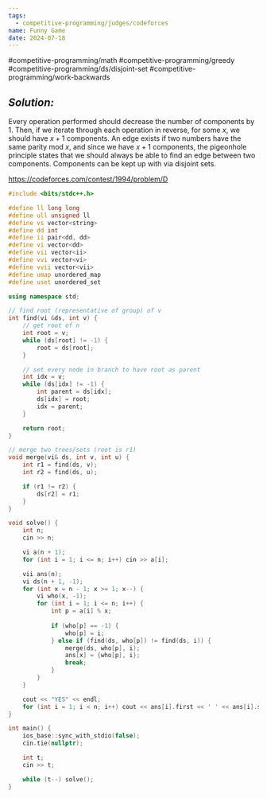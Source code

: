 ```yaml
---
tags:
  - competitive-programming/judges/codeforces
name: Funny Game
date: 2024-07-18
---
```

#competitive-programming/math #competitive-programming/greedy #competitive-programming/ds/disjoint-set #competitive-programming/work-backwards 
## _Solution:_
Every operation performed should decrease the number of components by 1. Then, if we iterate through each operation in reverse, for some $x$, we should have $x+1$ components. An edge exists if two numbers have the same parity mod $x$, and since we have $x+1$ components, the pigeonhole principle states that we should always be able to find an edge between two components. Components can be kept up with via disjoint sets.

https://codeforces.com/contest/1994/problem/D
```cpp
#include <bits/stdc++.h>

#define ll long long
#define ull unsigned ll
#define vs vector<string>
#define dd int
#define ii pair<dd, dd>
#define vi vector<dd>
#define vii vector<ii>
#define vvi vector<vi>
#define vvii vector<vii>
#define umap unordered_map
#define uset unordered_set

using namespace std;

// find root (representative of group) of v
int find(vi &ds, int v) {
    // get root of n
    int root = v;
    while (ds[root] != -1) {
        root = ds[root];
    }

    // set every node in branch to have root as parent
    int idx = v;
    while (ds[idx] != -1) {
        int parent = ds[idx];
        ds[idx] = root;
        idx = parent;
    }

    return root;
}

// merge two trees/sets (root is r1)
void merge(vi& ds, int v, int u) {
    int r1 = find(ds, v);
    int r2 = find(ds, u);

    if (r1 != r2) {
        ds[r2] = r1;
    }
}

void solve() {
    int n;
    cin >> n;

    vi a(n + 1);
    for (int i = 1; i <= n; i++) cin >> a[i];

    vii ans(n);
    vi ds(n + 1, -1);
    for (int x = n - 1; x >= 1; x--) {
        vi who(x, -1);
        for (int i = 1; i <= n; i++) {
            int p = a[i] % x;
            
            if (who[p] == -1) {
                who[p] = i;
            } else if (find(ds, who[p]) != find(ds, i)) {
                merge(ds, who[p], i);
                ans[x] = {who[p], i};
                break;
            }
        }
    }

    cout << "YES" << endl;
    for (int i = 1; i < n; i++) cout << ans[i].first << ' ' << ans[i].second << endl;
}

int main() {
    ios_base::sync_with_stdio(false);
    cin.tie(nullptr);

    int t;
    cin >> t;

    while (t--) solve();
}
```